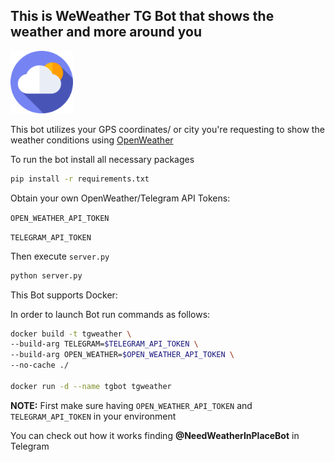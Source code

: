 ## This is WeWeather TG Bot that shows the weather and more around you

<img src="weather.png" style="height: 100px; width:100px"/>


This bot utilizes your GPS coordinates/ or city you're requesting to show the weather conditions using [OpenWeather](https://openweathermap.org/api)

To run the bot install all necessary packages

```bash
pip install -r requirements.txt
```
Obtain your own OpenWeather/Telegram API Tokens:

`OPEN_WEATHER_API_TOKEN`

`TELEGRAM_API_TOKEN`

Then execute ```server.py```

```bash
python server.py
```

This Bot supports Docker:

In order to launch Bot run commands as follows:
```bash
docker build -t tgweather \
--build-arg TELEGRAM=$TELEGRAM_API_TOKEN \
--build-arg OPEN_WEATHER=$OPEN_WEATHER_API_TOKEN \
--no-cache ./

docker run -d --name tgbot tgweather
```
**NOTE:** First make sure having `OPEN_WEATHER_API_TOKEN` and `TELEGRAM_API_TOKEN` in your environment

You can check out how it works finding **@NeedWeatherInPlaceBot** in Telegram
